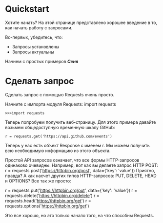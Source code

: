 # Quickstart

Хотите начать? На этой странице представлено хорошее введение в то, как начать работу с запросами.

Во-первых, убедитесь, что:

+ Запросы установлены
+ Запросы актуальны

Начнем с простых примеров _**Сеня**_

# Сделать запрос

Сделать запрос с помощью Requests очень просто.

Начните с импорта модуля Requests: import requests

```
>>>import requests
```

Теперь попробуем получить веб-страницу. Для этого примера давайте возьмем общедоступную временную шкалу GitHub:

```
r = requests.get('https://api.github.com/events') 
```

Теперь у нас есть объект Response с именем r. Мы можем получить всю необходимую информацию из этого объекта.

Простой API запросов означает, что все формы HTTP-запросов одинаково очевидны. Например, вот как вы делаете запрос HTTP POST: r = requests.post('https://httpbin.org/post', data={'key': 'value'}) Приятно, правда? А как насчет других типов HTTP-запросов: PUT, DELETE, HEAD и OPTIONS? Все так же просто:

r = requests.put('https://httpbin.org/put', data={'key': 'value'}) r = requests.delete('https://httpbin.org/delete') r = requests.head('https://httpbin.org/get') r = requests.options('https://httpbin.org/get')

Это все хорошо, но это только начало того, на что способны Requests.
